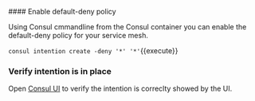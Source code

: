 #### Enable default-deny policy

Using Consul cmmandline from the Consul container you can enable the default-deny policy for your service mesh.

`consul intention create -deny '*' '*'`{{execute}}

### Verify intention is in place

Open [Consul UI](https://[[HOST_SUBDOMAIN]]-80-[[KATACODA_HOST]].environments.katacoda.com/ui/minidc/intentions) to verify the intention is correclty showed by the UI.
